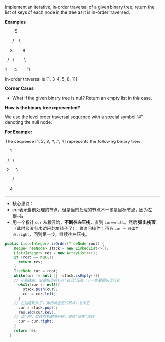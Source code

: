 Implement an iterative, in-order traversal of a given binary tree, return the list of keys of each node in the tree as it is in-order traversed.

**Examples**

        5

      /    \

    3        8

  /   \        \

1      4        11

In-order traversal is [1, 3, 4, 5, 8, 11]

**Corner Cases**

- What if the given binary tree is null? Return an empty list in this case.

**How is the binary tree represented?**

We use the level order traversal sequence with a special symbol "#" denoting the null node.

**For Example:**

The sequence [1, 2, 3, #, #, 4] represents the following binary tree:

    1

  /   \

 2     3

      /

    4


***

- 核心思路：
- cur表示当前处理的节点，但是当前处理的节点不一定是目标节点，因为左-根-右
- 用一个指针 `cur` 从根开始，**不断往左压栈**，直到 `cur==null`。然后 **弹出栈顶**（此时它没有未访问的左孩子了），做访问操作；再令 `cur = 弹出节点.right`，回到第一步，继续往左压栈。

```java
public List<Integer> inOrder(TreeNode root) {
    Deque<TreeNode> stack = new LinkedList<>();
    List<Integer> res = new ArrayList<>();
    if (root == null){
      return res;
    }
    TreeNode cur = root;
    while(cur != null || !stack.isEmpty()){
    // 不断往左，沿途把当前节点“自己”压栈，下一步要回头访问它
      while(cur != null){
        stack.push(cur);
        cur = cur.left;
      }
    // 左边走到头了，弹出最近压的节点，访问它
      cur = stack.pop();
      res.add(cur.key);
	// 访问完，就转向它的右子树，继续“压左”流程
      cur = cur.right;
    }
    return res;
  }
```